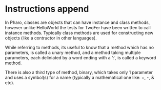 # Instructions append

In Pharo, classes are objects that can have instance and class methods, however unlike HelloWorld the tests for TwoFer have been written to call instance methods. Typically class methods are used for constructing new objects (like a contructor in other languages).While referring to methods, its useful to know that a method which has no parameters, is called a unary method, and a method taking multiple parameters, each deliniated by a word ending with a ':', is called a keyword method.There is also a third type of method, binary, which takes only 1 parameter and uses a symbol(s) for a name (typically a mathematical one like: +, -, & etc).